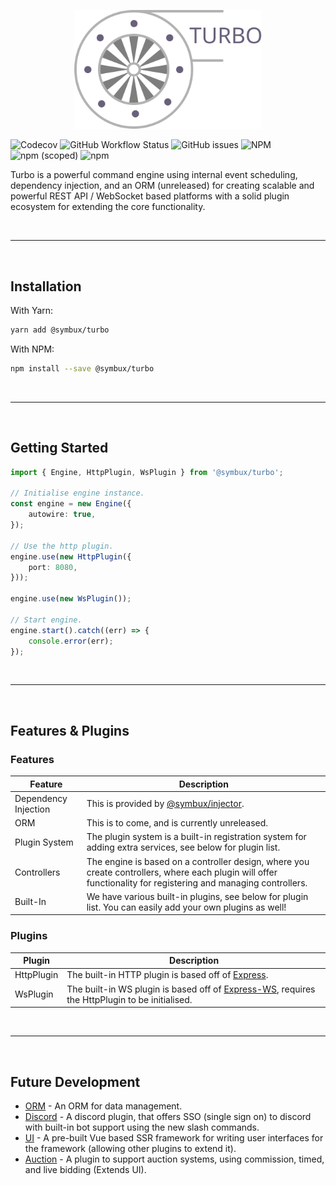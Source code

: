 <p align="center">
	<a href="#">
		<img width="300" src="https://raw.githubusercontent.com/Symbux/Turbo/master/logo.svg">
	</a>
</p>


![Codecov](https://img.shields.io/codecov/c/github/Symbux/Turbo)
![GitHub Workflow Status](https://img.shields.io/github/workflow/status/Symbux/Turbo/Build)
![GitHub issues](https://img.shields.io/github/issues/Symbux/Turbo)
![NPM](https://img.shields.io/npm/l/@symbux/Turbo)
![npm (scoped)](https://img.shields.io/npm/v/@symbux/Turbo)
![npm](https://img.shields.io/npm/dw/@symbux/Turbo)

Turbo is a powerful command engine using internal event scheduling, dependency injection, and an ORM (unreleased) for creating scalable and powerful REST API / WebSocket based platforms with a solid plugin ecosystem for extending the core functionality.

<br>

---

<br>

## Installation

With Yarn:
```bash
yarn add @symbux/turbo
```

With NPM:
```bash
npm install --save @symbux/turbo
```

<br>

---

<br>

## Getting Started

```typescript
import { Engine, HttpPlugin, WsPlugin } from '@symbux/turbo';

// Initialise engine instance.
const engine = new Engine({
	autowire: true,
});

// Use the http plugin.
engine.use(new HttpPlugin({
	port: 8080,
}));

engine.use(new WsPlugin());

// Start engine.
engine.start().catch((err) => {
	console.error(err);
});
```

<br>

---

<br>

## Features & Plugins

### Features

| Feature | Description |
| --- | --- |
| Dependency Injection | This is provided by [@symbux/injector](https://www.npmjs.com/package/@symbux/injector). |
| ORM | This is to come, and is currently unreleased. |
| Plugin System | The plugin system is a built-in registration system for adding extra services, see below for plugin list. |
| Controllers | The engine is based on a controller design, where you create controllers, where each plugin will offer functionality for registering and managing controllers.
| Built-In | We have various built-in plugins, see below for plugin list. You can easily add your own plugins as well! |

### Plugins

| Plugin | Description |
| --- | --- |
| HttpPlugin | The built-in HTTP plugin is based off of [Express](https://www.npmjs.com/package/express). |
| WsPlugin | The built-in WS plugin is based off of [Express-WS](https://www.npmjs.com/package/express-ws), requires the HttpPlugin to be initialised. |

<br>

---

<br>

## Future Development

* [ORM](https://www.npmjs.com/package/@symbux/orm) - An ORM for data management.
* [Discord](#) - A discord plugin, that offers SSO (single sign on) to discord with built-in bot support using the new slash commands.
* [UI](#) - A pre-built Vue based SSR framework for writing user interfaces for the framework (allowing other plugins to extend it).
* [Auction](#) - A plugin to support auction systems, using commission, timed, and live bidding (Extends UI).
